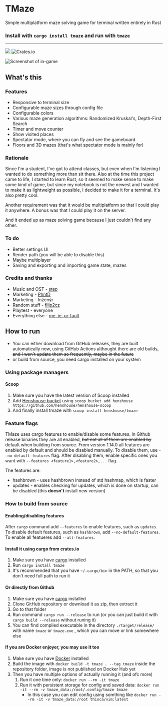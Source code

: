# TMaze

Simple multiplatform maze solving game for terminal written entirely in  Rust

### Install with `cargo install tmaze` and run with `tmaze`
---

![](https://img.shields.io/crates/d/tmaze)
![Crates.io](https://img.shields.io/crates/v/tmaze)

![Screenshot of in-game](https://github.com/ur-fault/tmaze/blob/master/readme_assets/screenshot_ingame.png?raw=true)

## What's this

### Features
- Responsive to terminal size
- Configurable maze sizes through config file
- Configurable colors
- Various maze generation algorithms: Randomized Kruskal's, Depth-First Search
- Timer and move counter
- Show visited places
- Spectator mode, where you can fly and see the gameboard
- Floors and 3D mazes (that's what spectator mode is mainly for)


### Rationale
Since I'm a student, I've got to attend classes, but even when I'm listening I wanted to do something more than sit there. Also at the time this project came to life, I started to learn Rust, so it seemed to make sense to make some kind of game, but since my notebook is not the newest and I wanted to make it as lightweight as possible, I decided to make it for a terminal. It's also pretty cool.

Another requirement was that it would be multiplatform so that I could play it anywhere. A bonus was that I could play it on the server.

And it ended up as maze solving game because I just couldn't find any other.

### To do
- Better settings UI
- Render path (you will be able to disable this)
- Maybe multiplayer
- Saving and exporting and importing game state, mazes

### Credits and thanks
- Music and OST - [step](https://github.com/PhntD)
- Marketing - [PhntD](https://github.com/PhntD)
- Marketing - Inženýr
- Random stuff - [filip2cz](https://github.com/filip2cz/)
- Playtest - everyone
- Everything else - [me, ie. ur-fault](https://github.com/ur-fault)

## How to run
- You can either download from GitHub releases,  they are built automatically now, using GitHub Actions ~~althought there are old builds, and I won't update them so frequently, maybe in the future~~
- or build from source, you need cargo installed on your system


### Using package managers
#### Scoop
1. Make sure you have the latest version of Scoop installed
2. Add [Henshouse bucket](https://github.com/henshouse/henshouse-scoop) using `scoop bucket add henshouse https://github.com/henshouse/henshouse-scoop`
3. And finally install tmaze with `scoop install henshouse/tmaze`

### Feature flags
TMaze uses cargo features to enable/disable some features. In Github release binaries they are all enabled, ~~but not all of them are enabled by default when building from source.~~ From version 1.14.0 all features are enabled by default and should be disabled manually. To disable them, use `--no-default-features` flag. After disabling them, enable specific ones you want with `--features <feature1>,<feature2>,...` flag.

The features are:

- hashbrown - uses hashbrown instead of std hashmap, which is faster
- updates - enables checking for updates, which is done on startup, can be disabled (this **doesn't** install new version)

### How to build from source
#### Enabling/disabling features
After `cargo` command add `--features` to enable features, such as `updates`. To disable default features, such as `hashbrown`, add `--no-default-features`. To enable all featueres add `--all-features`.

#### Install it using cargo from crates.io
1. Make sure you have [cargo](https://crates.io/) installed
1. Run `cargo install tmaze`
1. It's recommended that you have `~/.cargo/bin` in the PATH, so that you don't need full path to run it

#### Or directly from Github
1. Make sure you have [cargo](https://crates.io/) installed
1. Clone GitHub repository or download it as zip, then extract it
1. Go to that folder
1. Run command `cargo run --release` to run (or you can just build it with `cargo build --release` without runing it)
1. You can find compiled executable in the directory `./target/release/` with name `tmaze` or `tmaze.exe` , which you can move or link somewhere else

#### If you are Docker enjoyer, you may use it too
1. Make sure you have [Docker](https://www.docker.com/) installed
1. Build the image with `docker build -t tmaze . --tag tmaze` inside the repository folder, image is not published on Docker Hub yet
1. Then you have multiple options of actually running it (and ofc more)
    1. Run it one time only: `docker run --rm -it tmaze`
    1. Run it with persistent storage for config and saved data: `docker run -it --rm -v tmaze_data:/root/.config/tmaze tmaze`
        - In this case you can edit config using somthing like `docker run --rm -it -v tmaze_data:/root thinca/vim:latest`

